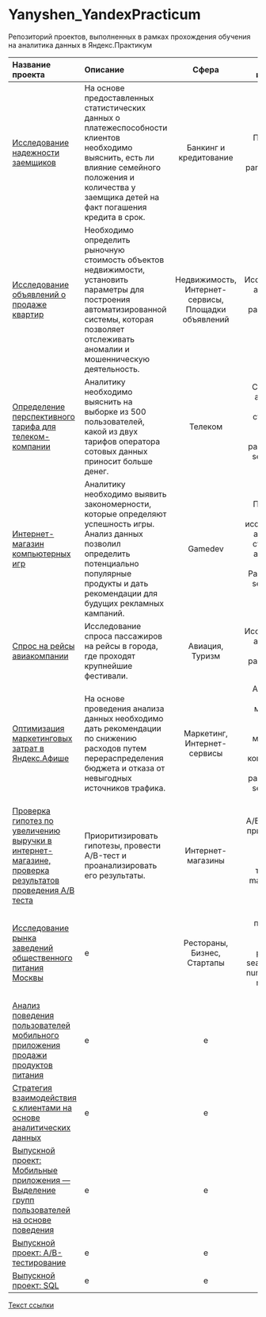# Yanyshen_YandexPracticum
Репозиторий проектов, выполненных в рамках прохождения обучения на аналитика данных в Яндекс.Практикум

| Название проекта | Описание | Сфера | Навыки и инструменты |
| :---| :---|:---:|:---:|
| [Исследование надежности заемщиков](https://github.com/annayanyshen/Yanyshen_YandexPracticum/tree/main/Banking "Банкинг и кредитование")|На основе предоставленных статистических данных о платежеспособности клиентов необходимо выяснить, есть ли влияние семейного положения и количества у заемщика детей на факт погашения кредита в срок.|Банкинг и кредитование|Предобработка данных; библиотеки: pandas, pymystem3 |
| [Исследование объявлений о продаже квартир](https://github.com/annayanyshen/Yanyshen_YandexPracticum/tree/main/RealEstate "Недвижимость")|Необходимо определить рыночную стоимость объектов недвижимости, установить параметры для построения автоматизированной системы, которая позволяет отслеживать аномалии и мошенническую деятельность.|Недвижимость, Интернет-сервисы, Площадки объявлений|Исследовательский анализ данных; библиотеки: pandas, matplotlib, seaborn|
| [Определение перспективного тарифа для телеком-компании](https://github.com/annayanyshen/Yanyshen_YandexPracticum/tree/main/TELECOM "Телеком")|Аналитику необходимо выяснить на выборке из 500 пользователей, какой из двух тарифов оператора сотовых данных приносит больше денег.|Телеком|Статистический анализ данных (проверка статистических гипотез); библиотеки: pandas, matplotlib, seaborn, numpy, scipy, math.|
| [Интернет-магазин компьютерных игр](https://github.com/annayanyshen/Yanyshen_YandexPracticum/tree/main/Gamedev "Gamedev")|Аналитику необходимо выявить закономерности, которые определяют успешность игры. Анализ данных позволил определить потенциально популярные продукты и дать рекомендации для будущих рекламных кампаний.|Gamedev|Предобработка данных, исследовательский анализ данных, статистический анализ данных; библиотеки: Pandas, matplotlib, seaborn, numpy, scipy, math|
| [Спрос на рейсы авиакомпании](https://github.com/annayanyshen/Yanyshen_YandexPracticum/tree/main/Airlines "Авиация и Туризм")|Исследование спроса пассажиров на рейсы в города, где проходят крупнейшие фестивали.|Авиация, Туризм|Исследовательский анализ данных; библиотеки: pandas, matplotlib, seaborn|
| [Оптимизация маркетинговых затрат в Яндекс.Афише](https://github.com/annayanyshen/Yanyshen_YandexPracticum/tree/main/Marketing "Маркетинг")|На основе проведения анализа данных необходимо дать рекомендации по снижению расходов путем перераспределения бюджета и отказа от невыгодных источников трафика.|Маркетинг, Интернет-сервисы|Анализ бизнес-показателей, маркетинговая аналитика, продуктовые метрики, юнит-экономика, когортный анализ; библиотеки: pandas, matplotlib, seaborn, numpy, math|
| [Проверка гипотез по увеличению выручки в интернет-магазине, проверка результатов проведения A/B теста](https://github.com/annayanyshen/Yanyshen_YandexPracticum/tree/main/AB-testing "A/B-тест")|Приоритизировать гипотезы, провести A/B-тест и проанализировать его результаты.|Интернет-магазины|A/B-тестирование, принятие решений в бизнесе; библиотеки: pandas, A/B-тестирование, matplotlib, numpy, scipy, math|
| [Исследование рынка заведений общественного питания Москвы](адрес://ссылки.здесь "Заголовок ссылки")| e|Рестораны, Бизнес, Стартапы|Визуальное представление данных; библиотеки: pandas, plotly, seaborn, matplotlib, numpy, scipy, math, requests, json, BeautifulSoup|
| [Анализ поведения пользователей мобильного приложения продажи продуктов питания](адрес://ссылки.здесь "Заголовок ссылки")| e|e | e |
| [Стратегия взаимодействия с клиентами на основе аналитических данных](адрес://ссылки.здесь "Заголовок ссылки")| e|e | e |
| [Выпускной проект: Мобильные приложения — Выделение групп пользователей на основе поведения](адрес://ссылки.здесь "Заголовок ссылки")| e|e | e |
| [Выпускной проект: A/B-тестирование](адрес://ссылки.здесь "Заголовок ссылки")| e|e | e |
| [Выпускной проект: SQL](адрес://ссылки.здесь "Заголовок ссылки")| e|e | e |




[Текст ссылки](адрес://ссылки.здесь "Заголовок ссылки")
